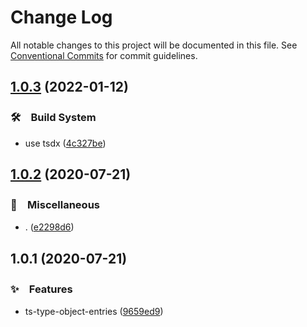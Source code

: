 # Change Log

All notable changes to this project will be documented in this file.
See [Conventional Commits](https://conventionalcommits.org) for commit guidelines.

## [1.0.3](https://github.com/bluelovers/ws-ts-type/compare/ts-type-object-entries@1.0.2...ts-type-object-entries@1.0.3) (2022-01-12)


### 🛠　Build System

* use tsdx ([4c327be](https://github.com/bluelovers/ws-ts-type/commit/4c327be5e41d612991a377ebcce9c9d77c8959ce))





## [1.0.2](https://github.com/bluelovers/ws-ts-type/compare/ts-type-object-entries@1.0.1...ts-type-object-entries@1.0.2) (2020-07-21)


### 🔖　Miscellaneous

* . ([e2298d6](https://github.com/bluelovers/ws-ts-type/commit/e2298d674027a7109f52bb17f8041a783c5b9e86))





## 1.0.1 (2020-07-21)


### ✨　Features

* ts-type-object-entries ([9659ed9](https://github.com/bluelovers/ws-ts-type/commit/9659ed909c456215e62051980851f7a6dd68db43))
